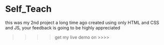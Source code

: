 # Self_Teach

this was my 2nd project a long time ago created using only HTML and CSS and JS, your feedback is going to be highly appreciated
>>>> get my live demo on  >>>> 
